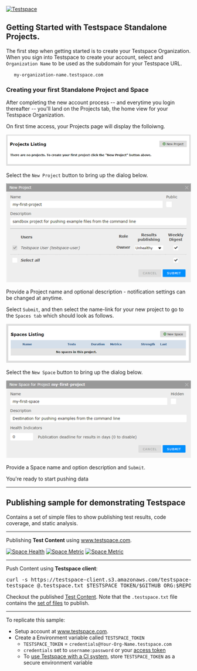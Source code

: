 [![Testspace](http://www.testspace.com/img/Testspace.png)](http://www.testspace.com)

## Getting Started with Testspace Standalone Projects.

The first step when getting started is to create your Testspace Organization. When you sign into Testspace to create your account, select and `Organization Name` to be used as the subdomain for your Testspace URL.

```
   my-organization-name.testspace.com
```

### Creating your first Standalone Project and Space

After completing the new account process -- and everytime you login thereafter -- you'll land on the Projects tab, the home view for your Testspace Organization.

On first time access, your Projects page will display the folloiwng.

![New Oraganization](images/new-org-projects-tab.png)

Select the `New Project` button to bring up the dialog below.

![New Project Dialog](images/new-project-dialog.png)

Provide a Project name and optional description - notification settings can be changed at anytime. 

Select `Submit`, and then select the name-link for your new project to go to the `Spaces tab` which should look as follows.

![New Project Spaces Tab](images/new-project-spaces-tab.png)

Select the `New Space` button to bring up the dialog below.

![New Space Diaglg](images/new-space-dialog.png)

Provide a Space name and option description and `Submit`.

You're ready to start pushing data

---



## Publishing sample for demonstrating Testspace 

Contains a set of simple files to show publishing test results, code coverage, and static analysis. 

***

Publishing **Test Content** using www.testspace.com.

[![Space Health](https://samples.testspace.com/spaces/833/badge)](https://samples.testspace.com/spaces/833 "Test Cases")
[![Space Metric](https://samples.testspace.com/spaces/833/metrics/833/badge)](https://samples.testspace.com/spaces/833/schema/Code%20Coverage "Code Coverage (lines)")
[![Space Metric](https://samples.testspace.com/spaces/833/metrics/834/badge)](https://samples.testspace.com/spaces/833/schema/Static%20Analysis "Static Analysis (issues)")


***

Push Content using **Testspace client**: 

<pre>
curl -s https://testspace-client.s3.amazonaws.com/testspace-linux.tgz | sudo tar -zxvf- -C /usr/local/bin
testspace @.testspace.txt $TESTSPACE_TOKEN/$GITHUB_ORG:$REPO_NAME/$BRANCH_NAME#$BUILD_NUMBER
</pre> 

Checkout the published [Test Content](https://samples.testspace.com/projects/testspace-samples:getting.started). Note that the `.testspace.txt` file contains the [set of files](http://help.testspace.com/how-to:publish-content#publishing-via-content-list-file) to publish. 

***

To replicate this sample: 
  - Setup account at www.testspace.com.
  - Create a Environment variable called `TESTSPACE_TOKEN`
     - `TESTSPACE_TOKEN` = `credentials@Your-Org-Name.testspace.com`
     - `credentials` set to `username:password` or your [access token](http://help.testspace.com/reference:client-reference#login-credentials)
     - To [use Testspace with a CI system](http://help.testspace.com/how-to:add-to-ci-workflow), store `TESTSPACE_TOKEN` as a secure environment variable
 
